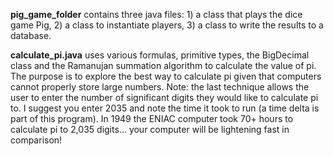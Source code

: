 **pig_game_folder** contains three java files: 1) a class that plays the dice game Pig, 2) a class to instantiate players, 3) a class to write the results to a database.

**calculate_pi.java** uses various formulas, primitive types, the BigDecimal class and the Ramanujan summation algorithm to calculate the value of pi. The purpose is to explore the best way to calculate pi given that computers cannot properly store large numbers. Note: the last technique allows the user to enter the number of significant digits they would like to calculate pi to. I suggest you enter 2035 and note the time it took to run (a time delta is part of this program). In 1949 the ENIAC computer took 70+ hours to calculate pi to 2,035 digits... your computer will be lightening fast in comparison!

